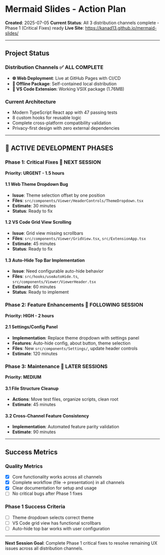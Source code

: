 # Mermaid Slides - Action Plan

**Created**: 2025-07-05
**Current Status**: All 3 distribution channels complete - Phase 1 (Critical Fixes) ready
**Live Site**: https://kanad13.github.io/mermaid-slides/

---

## Project Status

### Distribution Channels ✅ **ALL COMPLETE**
- **🌐 Web Deployment**: Live at GitHub Pages with CI/CD
- **💾 Offline Package**: Self-contained local distribution 
- **🔧 VS Code Extension**: Working VSIX package (1.76MB)

### Current Architecture
- Modern TypeScript React app with 47 passing tests
- 8 custom hooks for reusable logic
- Complete cross-platform compatibility validation
- Privacy-first design with zero external dependencies

---

## 🎯 **ACTIVE DEVELOPMENT PHASES**

### **Phase 1: Critical Fixes** 🚨 **NEXT SESSION**
**Priority: URGENT - 1.5 hours**

#### **1.1 Web Theme Dropdown Bug**
- **Issue**: Theme selection offset by one position  
- **Files**: `src/components/Viewer/HeaderControls/ThemeDropdown.tsx`
- **Estimate**: 30 minutes
- **Status**: Ready to fix

#### **1.2 VS Code Grid View Scrolling**
- **Issue**: Grid view missing scrollbars
- **Files**: `src/components/Viewer/GridView.tsx`, `src/ExtensionApp.tsx`
- **Estimate**: 45 minutes
- **Status**: Ready to fix

#### **1.3 Auto-Hide Top Bar Implementation**
- **Issue**: Need configurable auto-hide behavior
- **Files**: `src/hooks/useAutoHide.ts`, `src/components/Viewer/ViewerHeader.tsx`
- **Estimate**: 60 minutes
- **Status**: Ready to implement

### **Phase 2: Feature Enhancements** 🎯 **FOLLOWING SESSION**
**Priority: HIGH - 2 hours**

#### **2.1 Settings/Config Panel**
- **Implementation**: Replace theme dropdown with settings panel
- **Features**: Auto-hide config, about button, theme selection
- **Files**: New `src/components/Settings/`, update header controls
- **Estimate**: 120 minutes

### **Phase 3: Maintenance** 🔧 **LATER SESSIONS**
**Priority: MEDIUM**

#### **3.1 File Structure Cleanup**
- **Actions**: Move test files, organize scripts, clean root
- **Estimate**: 45 minutes

#### **3.2 Cross-Channel Feature Consistency**
- **Implementation**: Automated feature parity validation
- **Estimate**: 90 minutes

---

## Success Metrics

### Quality Metrics
- [x] Core functionality works across all channels
- [x] Complete workflow (file → presentation) in all channels
- [x] Clear documentation for setup and usage
- [ ] No critical bugs after Phase 1 fixes

### Phase 1 Success Criteria
- [ ] Theme dropdown selects correct theme
- [ ] VS Code grid view has functional scrollbars
- [ ] Auto-hide top bar works with user configuration

---

**Next Session Goal**: Complete Phase 1 critical fixes to resolve remaining UX issues across all distribution channels.
